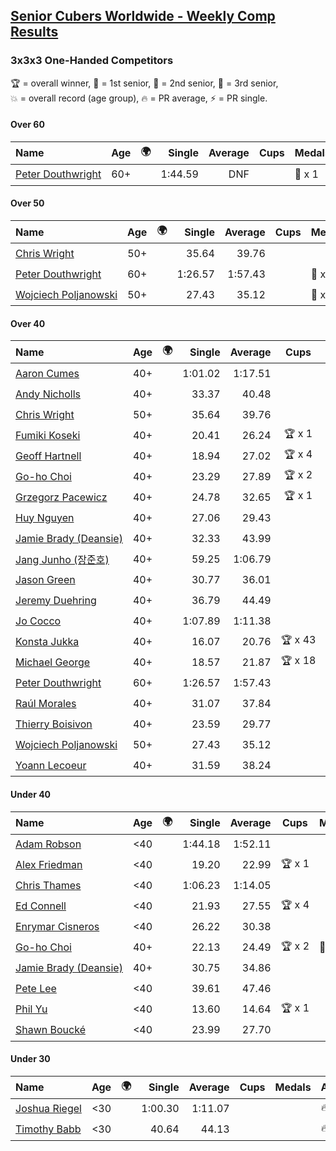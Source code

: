 <style>table {white-space: nowrap;}</style>
<link rel="stylesheet" type="text/css" href="/scw-comp/css/flags.css" />

## [Senior Cubers Worldwide - Weekly Comp Results](/scw-comp/results/)
### 3x3x3 One-Handed Competitors

<span style="white-space: nowrap;">🏆 = overall winner</span>, <span style="white-space: nowrap;">🥇 = 1st senior</span>, <span style="white-space: nowrap;">🥈 = 2nd senior</span>, <span style="white-space: nowrap;">🥉 = 3rd senior</span>, <span style="white-space: nowrap;">💥 = overall record (age group)</span>, <span style="white-space: nowrap;">🔥 = PR average</span>, <span style="white-space: nowrap;">⚡ = PR single</span>.

#### Over 60

| Name | Age | 🌍 | Single | Average | Cups | Medals | Achievements |
| :-- | :--: | :--: | --: | --: | :--: | :-- | :-- |
| [Peter Douthwright](../../persons/peter_douthwright/333oh.md) | 60+ | <i class="flag flag-CA" /> | 1:44.59 | DNF |  | 🥇 x 1 | 💥 x 1, 🔥 x 1, ⚡ x 3 |

#### Over 50

| Name | Age | 🌍 | Single | Average | Cups | Medals | Achievements |
| :-- | :--: | :--: | --: | --: | :--: | :-- | :-- |
| [Chris Wright](../../persons/chris_wright/333oh.md) | 50+ | <i class="flag flag-GB" /> | 35.64 | 39.76 |  |  | 💥 x 1, 🔥 x 1, ⚡ x 1 |
| [Peter Douthwright](../../persons/peter_douthwright/333oh.md) | 60+ | <i class="flag flag-CA" /> | 1:26.57 | 1:57.43 |  | 🥇 x 1 | 💥 x 1, 🔥 x 1, ⚡ x 3 |
| [Wojciech Poljanowski](../../persons/wojciech_poljanowski/333oh.md) | 50+ | <i class="flag flag-PL" /> | 27.43 | 35.12 |  | 🥉 x 2 | 💥 x 4, 🔥 x 3, ⚡ x 3 |

#### Over 40

| Name | Age | 🌍 | Single | Average | Cups | Medals | Achievements |
| :-- | :--: | :--: | --: | --: | :--: | :-- | :-- |
| [Aaron Cumes](../../persons/aaron_cumes/333oh.md) | 40+ | <i class="flag flag-GB" /> | 1:01.02 | 1:17.51 |  |  | 🔥 x 7, ⚡ x 8 |
| [Andy Nicholls](../../persons/andy_nicholls/333oh.md) | 40+ | <i class="flag flag-GB" /> | 33.37 | 40.48 |  | 🥉 x 2 | 🔥 x 2, ⚡ x 5 |
| [Chris Wright](../../persons/chris_wright/333oh.md) | 50+ | <i class="flag flag-GB" /> | 35.64 | 39.76 |  |  | 💥 x 1, 🔥 x 1, ⚡ x 1 |
| [Fumiki Koseki](../../persons/fumiki_koseki/333oh.md) | 40+ | <i class="flag flag-JP" /> | 20.41 | 26.24 | 🏆 x 1 | 🥇 x 1, 🥈 x 19, 🥉 x 3 | 🔥 x 6, ⚡ x 5 |
| [Geoff Hartnell](../../persons/geoff_hartnell/333oh.md) | 40+ | <i class="flag flag-GB" /> | 18.94 | 27.02 | 🏆 x 4 | 🥇 x 5, 🥈 x 28, 🥉 x 21 | 🔥 x 10, ⚡ x 7 |
| [Go-ho Choi](../../persons/go_ho_choi/333oh.md) | 40+ | <i class="flag flag-KR" /> | 23.29 | 27.89 | 🏆 x 2 | 🥈 x 1 | 💥 x 1, 🔥 x 3, ⚡ x 2 |
| [Grzegorz Pacewicz](../../persons/grzegorz_pacewicz/333oh.md) | 40+ | <i class="flag flag-PL" /> | 24.78 | 32.65 | 🏆 x 1 | 🥇 x 1, 🥈 x 2 | 🔥 x 3, ⚡ x 2 |
| [Huy Nguyen](../../persons/huy_nguyen/333oh.md) | 40+ | <i class="flag flag-CA" /> | 27.06 | 29.43 |  | 🥈 x 7, 🥉 x 20 | 🔥 x 12, ⚡ x 4 |
| [Jamie Brady (Deansie)](../../persons/jamie_brady/333oh.md) | 40+ | <i class="flag flag-GB" /> | 32.33 | 43.99 |  |  | 🔥 x 5, ⚡ x 4 |
| [Jang Junho (장준호)](../../persons/jang_junho/333oh.md) | 40+ | <i class="flag flag-KR" /> | 59.25 | 1:06.79 |  |  | 🔥 x 3, ⚡ x 3 |
| [Jason Green](../../persons/jason_green/333oh.md) | 40+ | <i class="flag flag-US" /> | 30.77 | 36.01 |  | 🥈 x 1 | 🔥 x 2, ⚡ x 2 |
| [Jeremy Duehring](../../persons/jeremy_duehring/333oh.md) | 40+ | <i class="flag flag-US" /> | 36.79 | 44.49 |  | 🥉 x 1 | 🔥 x 2, ⚡ x 2 |
| [Jo Cocco](../../persons/jo_cocco/333oh.md) | 40+ | <i class="flag flag-GB" /> | 1:07.89 | 1:11.38 |  |  | 🔥 x 3, ⚡ x 4 |
| [Konsta Jukka](../../persons/konsta_jukka/333oh.md) | 40+ | <i class="flag flag-FI" /> | 16.07 | 20.76 | 🏆 x 43 | 🥇 x 43 | 💥 x 3, 🔥 x 5, ⚡ x 4 |
| [Michael George](../../persons/michael_george/333oh.md) | 40+ | <i class="flag flag-GB" /> | 18.57 | 21.87 | 🏆 x 18 | 🥇 x 22 | 💥 x 5, 🔥 x 3, ⚡ x 5 |
| [Peter Douthwright](../../persons/peter_douthwright/333oh.md) | 60+ | <i class="flag flag-CA" /> | 1:26.57 | 1:57.43 |  | 🥇 x 1 | 💥 x 1, 🔥 x 1, ⚡ x 3 |
| [Raúl Morales](../../persons/raul_morales/333oh.md) | 40+ | <i class="flag flag-ES" /> | 31.07 | 37.84 |  |  | 🔥 x 1, ⚡ x 1 |
| [Thierry Boisivon](../../persons/thierry_boisivon/333oh.md) | 40+ | <i class="flag flag-FR" /> | 23.59 | 29.77 |  | 🥇 x 1, 🥈 x 10, 🥉 x 7 | 🔥 x 8, ⚡ x 3 |
| [Wojciech Poljanowski](../../persons/wojciech_poljanowski/333oh.md) | 50+ | <i class="flag flag-PL" /> | 27.43 | 35.12 |  | 🥉 x 2 | 💥 x 4, 🔥 x 3, ⚡ x 3 |
| [Yoann Lecoeur](../../persons/yoann_lecoeur/333oh.md) | 40+ | <i class="flag flag-FR" /> | 31.59 | 38.24 |  | 🥉 x 1 | 🔥 x 1, ⚡ x 1 |

#### Under 40

| Name | Age | 🌍 | Single | Average | Cups | Medals | Achievements |
| :-- | :--: | :--: | --: | --: | :--: | :-- | :-- |
| [Adam Robson](../../persons/adam_robson/333oh.md) | <40 | <i class="flag flag-GB" /> | 1:44.18 | 1:52.11 |  |  | 🔥 x 1, ⚡ x 1 |
| [Alex Friedman](../../persons/alex_friedman/333oh.md) | <40 | <i class="flag flag-IL" /> | 19.20 | 22.99 | 🏆 x 1 |  | 🔥 x 5, ⚡ x 5 |
| [Chris Thames](../../persons/chris_thames/333oh.md) | <40 | <i class="flag flag-US" /> | 1:06.23 | 1:14.05 |  |  | 🔥 x 5, ⚡ x 4 |
| [Ed Connell](../../persons/ed_connell/333oh.md) | <40 | <i class="flag flag-IE" /> | 21.93 | 27.55 | 🏆 x 4 |  | 🔥 x 7, ⚡ x 2 |
| [Enrymar Cisneros](../../persons/enrymar_cisneros/333oh.md) | <40 | <i class="flag flag-VE" /> | 26.22 | 30.38 |  |  | 🔥 x 3, ⚡ x 1 |
| [Go-ho Choi](../../persons/go_ho_choi/333oh.md) | 40+ | <i class="flag flag-KR" /> | 22.13 | 24.49 | 🏆 x 2 | 🥈 x 1 | 💥 x 1, 🔥 x 3, ⚡ x 2 |
| [Jamie Brady (Deansie)](../../persons/jamie_brady/333oh.md) | 40+ | <i class="flag flag-GB" /> | 30.75 | 34.86 |  |  | 🔥 x 5, ⚡ x 4 |
| [Pete Lee](../../persons/pete_lee/333oh.md) | <40 | <i class="flag flag-GB" /> | 39.61 | 47.46 |  |  | 🔥 x 2, ⚡ x 1 |
| [Phil Yu](../../persons/phil_yu/333oh.md) | <40 | <i class="flag flag-US" /> | 13.60 | 14.64 | 🏆 x 1 |  | 💥 x 1, 🔥 x 1, ⚡ x 1 |
| [Shawn Boucké](../../persons/shawn_boucke/333oh.md) | <40 | <i class="flag flag-US" /> | 23.99 | 27.70 |  |  | 🔥 x 1, ⚡ x 2 |

#### Under 30

| Name | Age | 🌍 | Single | Average | Cups | Medals | Achievements |
| :-- | :--: | :--: | --: | --: | :--: | :-- | :-- |
| [Joshua Riegel](../../persons/joshua_riegel/333oh.md) | <30 | <i class="flag flag-US" /> | 1:00.30 | 1:11.07 |  |  | 🔥 x 4, ⚡ x 4 |
| [Timothy Babb](../../persons/timothy_babb/333oh.md) | <30 | <i class="flag flag-CA" /> | 40.64 | 44.13 |  |  | 🔥 x 1, ⚡ x 1 |


<!-- Global site tag (gtag.js) - Google Analytics -->
<script async src="https://www.googletagmanager.com/gtag/js?id=UA-86348435-3"></script>
<script>window.dataLayer = window.dataLayer || []; function gtag() {dataLayer.push(arguments);} gtag('js', new Date()); gtag('config', 'UA-86348435-3');</script>

